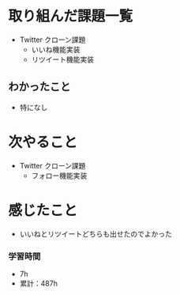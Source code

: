 # 取り組んだ課題一覧

- Twitter クローン課題 
    - いいね機能実装
    - リツイート機能実装

## わかったこと

- 特になし


# 次やること

- Twitter クローン課題 
    - フォロー機能実装

# 感じたこと

- いいねとリツイートどちらも出せたのでよかった

### 学習時間

- 7h
- 累計：487h
